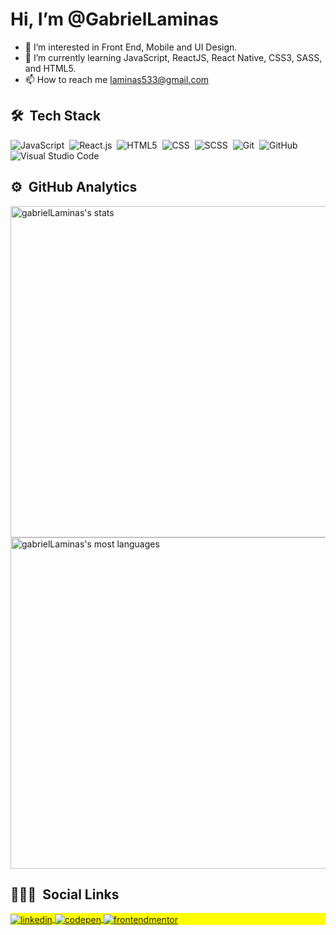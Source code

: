 <h1>Hi, I’m @GabrielLaminas</h1>

- 👀 I’m interested in Front End, Mobile and UI Design.
- 🌱 I’m currently learning JavaScript, ReactJS, React Native, CSS3, SASS, and HTML5.
- 📫 How to reach me laminas533@gmail.com 

## 🛠 &nbsp;Tech Stack

![JavaScript](https://img.shields.io/badge/-JavaScript-05122A?style=for-the-badge&logo=javascript)&nbsp;
![React.js](https://img.shields.io/badge/-React-05122A?style=for-the-badge&logo=react)&nbsp;
![HTML5](https://img.shields.io/badge/-HTML-05122A?style=for-the-badge&logo=HTML5)&nbsp;
![CSS](https://img.shields.io/badge/-CSS-05122A?style=for-the-badge&logo=Css3&Color=1572B6)&nbsp;
![SCSS](https://img.shields.io/badge/-CSS-05122A?style=for-the-badge&logo=Sass&Color=1572B6)&nbsp;
![Git](https://img.shields.io/badge/-Git-05122A?style=for-the-badge&logo=git)&nbsp;
![GitHub](https://img.shields.io/badge/-GitHub-05122A?style=for-the-badge&logo=github)&nbsp;
![Visual Studio Code](https://img.shields.io/badge/-Visual%20Studio%20Code-05122A?style=for-the-badge&logo=visual-studio-code&logoColor=007ACC)&nbsp;

## ⚙️ &nbsp;GitHub Analytics

<p align="left">
  <img width="530em" src="https://github-readme-stats.vercel.app/api?username=GabrielLaminas&show_icons=true&theme=vision-friendly-dark" alt="gabrielLaminas's stats"/>
  <img width="530em" src="https://github-readme-stats.vercel.app/api/top-langs/?username=GabrielLaminas&layout=compact&theme=vision-friendly-dark" alt="gabrielLaminas's most languages"/>
</p>

## 👨🏽‍🦲 &nbsp;Social Links

<p align="left" style="background:yellow">
  <a href="https://www.linkedin.com/in/gabriel-de-freitas-laminas-1505661b9/" target="_blank">
  <img align="center" src="https://img.shields.io/badge/GabrielLaminas-05122A?style=flat&logo=linkedin&logoWidth=20" alt="linkedin"/>
  </a>
  <a href="https://codepen.io/your-work" target="_blank">
    <img align="center" src="https://img.shields.io/badge/-GabrielLaminas-05122A?style=flat&logo=codepen&logoWidth=20" alt="codepen"/>
  </a>
  <a href="https://www.frontendmentor.io/profile/GabrielLaminas" target="_blank">
   <img align="center" src="https://img.shields.io/badge/-GabrielLaminas-05122A?style=flat&logo=frontendmentor&logoWidth=20" alt="frontendmentor"/>
  </a>
</p>
